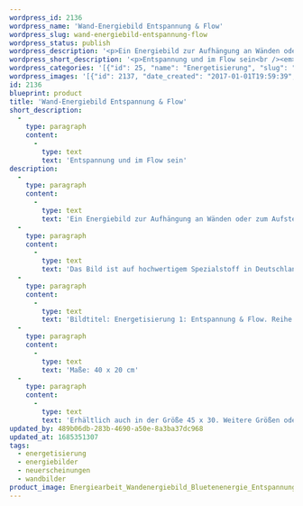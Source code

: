 ```yaml
---
wordpress_id: 2136
wordpress_name: 'Wand-Energiebild Entspannung & Flow'
wordpress_slug: wand-energiebild-entspannung-flow
wordpress_status: publish
wordpress_description: '<p>Ein Energiebild zur Aufhängung an Wänden oder zum Aufstellen im Raum mit einem aktivierbaren Schwingungsfeld zu: Entspannung und im Flow sein.</p><p>Das Bild ist auf hochwertigem Spezialstoff in Deutschland gedruckt und sorgfältig in Handarbeit auf Holzkeilrahmen aufgezogen. Laut Herstellerangaben ist der farbintensive Druck 70 Jahre lichtecht, waschbar und in einem umweltorientierten Verfahren hergestellt. Der Oberstoff ist mit einer Spezialbeschichtung unterfüttert, so dass, bei Aufhängung an der Wand, der rückseitige Holzrahmen auch bei hellen Farben unsichtbar ist.</p><p>Bildtitel: Energetisierung 1: Entspannung &amp; Flow. Reihe: Energetisierung</p><p>Maße: 40 x 20 cm</p><p>Erhältlich auch in der Größe 45 x 30. Weitere Größen oder andere Seitenverhältnisse, sind bis 200 cm individuell für Sie innerhalb weniger Tage herstellbar. Bitte kontaktieren Sie uns hierfür unter <a href="mailto:info@elvedenverlag.de">info@elvedenverlag.de</a>.</p><p><a href="https://my.feenbaum.de/anwendung-energie-wandbilder/">Anwendungshinweise</a>      <a href="https://my.feenbaum.de/produktinformation-wandbilder/">Produktinformationen</a></p>'
wordpress_short_description: '<p>Entspannung und im Flow sein<br /><em>Hinweis: Das Wasserzeichen „Elveden Verlag Energiebild“ wird nicht mit gedruckt</em></p>'
wordpress_categories: '[{"id": 25, "name": "Energetisierung", "slug": "energetisierung"}, {"id": 22, "name": "Energiebilder", "slug": "energiebilder"}, {"id": 66, "name": "Neuerscheinungen", "slug": "neuerscheinungen"}, {"id": 24, "name": "Wandbilder", "slug": "wandbilder"}]'
wordpress_images: '[{"id": 2137, "date_created": "2017-01-01T19:59:39", "date_created_gmt": "2017-01-01T17:59:39", "date_modified": "2017-01-01T19:59:39", "date_modified_gmt": "2017-01-01T17:59:39", "src": "https://my.feenbaum.de/wp-content/uploads/2017/01/Energiearbeit_Wandenergiebild_Bluetenenergie_Entspannung_Flow-40x20_8x8W.jpg", "name": "Energiearbeit_Wandenergiebild_Bluetenenergie_Entspannung_Flow-40x20_8x8W", "alt": ""}]'
id: 2136
blueprint: product
title: 'Wand-Energiebild Entspannung & Flow'
short_description:
  -
    type: paragraph
    content:
      -
        type: text
        text: 'Entspannung und im Flow sein'
description:
  -
    type: paragraph
    content:
      -
        type: text
        text: 'Ein Energiebild zur Aufhängung an Wänden oder zum Aufstellen im Raum mit einem aktivierbaren Schwingungsfeld zu: Entspannung und im Flow sein.'
  -
    type: paragraph
    content:
      -
        type: text
        text: 'Das Bild ist auf hochwertigem Spezialstoff in Deutschland gedruckt und sorgfältig in Handarbeit auf Holzkeilrahmen aufgezogen. Laut Herstellerangaben ist der farbintensive Druck 70 Jahre lichtecht, waschbar und in einem umweltorientierten Verfahren hergestellt. Der Oberstoff ist mit einer Spezialbeschichtung unterfüttert, so dass, bei Aufhängung an der Wand, der rückseitige Holzrahmen auch bei hellen Farben unsichtbar ist.'
  -
    type: paragraph
    content:
      -
        type: text
        text: 'Bildtitel: Energetisierung 1: Entspannung & Flow. Reihe: Energetisierung'
  -
    type: paragraph
    content:
      -
        type: text
        text: 'Maße: 40 x 20 cm'
  -
    type: paragraph
    content:
      -
        type: text
        text: 'Erhältlich auch in der Größe 45 x 30. Weitere Größen oder andere Seitenverhältnisse, sind bis 200 cm individuell für Sie innerhalb weniger Tage herstellbar. Bitte kontaktieren Sie uns hierfür unter info@elvedenverlag.de.'
updated_by: 489b06db-283b-4690-a50e-8a3ba37dc968
updated_at: 1685351307
tags:
  - energetisierung
  - energiebilder
  - neuerscheinungen
  - wandbilder
product_image: Energiearbeit_Wandenergiebild_Bluetenenergie_Entspannung_Flow-40x20_8x8W.jpg
---
```

